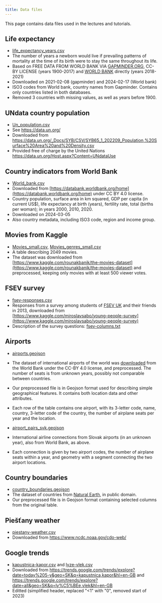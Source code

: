 ```yaml
---
title: Data files
---
```


This page contains data files used in the lectures and tutorials.

## Life expectancy

* [life_expectancy_years.csv](./life_expectancy_years.csv)
* The number of years a newborn would live if prevailing patterns of mortality at the time of its birth were to stay the same throughout its life.
* Based on FREE DATA FROM WORLD BANK VIA [GAPMINDER.ORG](https://www.gapminder.org/data/), CC-BY LICENSE (years 1900-2017) and [WORLD BANK](https://databank.worldbank.org/reports.aspx?source=2&series=SP.DYN.LE00.IN&country=#) directly (years 2018-2021)
* Downloaded on 2021-02-08 (gapminder) and 2024-02-17 (World bank)
* ISO3 codes from World bank, country names from Gapminder. Contains only countries listed in both databases.
* Removed 3 countries with missing values, as well as years before 1900.

## UNdata country population

* [Un_population.csv](./Un_population.csv)
* See https://data.un.org/
* Downloaded from 
https://data.un.org/_Docs/SYB/CSV/SYB65_1_202209_Population,%20Surface%20Area%20and%20Density.csv
* Provided free of charge by the United Nations https://data.un.org/Host.aspx?Content=UNdataUse


## Country indicators from World Bank

* [World_bank.csv](./World_bank.csv)
* Downloaded from [https://databank.worldbank.org/home](https://databank.worldbank.org/home) under CC BY 4.0 license.
* Country population, surface area in km squared, GDP per capita (in current US$), life expectancy at birth (years), fertility rate, total (births per woman); in years 2000, 2010, 2020.
* Downloaded on 2024-03-05
* Also country metadata, including ISO3 code, region and income group.

## Movies from Kaggle

* [Movies_small.csv](./Movies_small.csv), [Movies_genres_small.csv](./Movies_genres_small.csv)
* A table describing 2049 movies.
* The dataset was downloaded from [https://www.kaggle.com/rounakbanik/the-movies-dataset](https://www.kaggle.com/rounakbanik/the-movies-dataset) and preprocessed, keeping only movies with at least 500 viewer votes.

## FSEV survey

* [fsev-responses.csv](./fsev-responses.csv)
* Responses from a survey among students of [FSEV UK](https://fses.uniba.sk/en/) and their friends in 2013, downloaded from [https://www.kaggle.com/miroslavsabo/young-people-survey](https://www.kaggle.com/miroslavsabo/young-people-survey)
* Description of the survey questions: [fsev-columns.txt](./fsev-columns.txt)

## Airports

* [airports.geojson](./airports.geojson) 
* The dataset of international airports of the world was [downloaded](https://datacatalog.worldbank.org/search/dataset/0038117/Global-Airports) from the World Bank under the CC-BY 4.0 license, and preprocessed. The number of seats is from unknown years, possibly not comparable between countries.
* Our preprocessed file is in Geojson format used for describing simple geographical features. It contains both location data and other attributes. 
* Each row of the table contains one airport, with its 3-letter code, name, country, 3-letter code of the country, the number of airplane seats per year and the location.

* [airport_pairs_svk.geojson](./airport_pairs_svk.geojson)
* International airline connections from Slovak airports (in an unknown year), also from World Bank, as above.
* Each connection is given by two airport codes, the number of airplane seats within a year, and geometry with a segment connecting the two airport locations.

## Country boundaries

* [country_boundaries.geojson](./country_boundaries.geojson)
* The dataset of countries from [Natural Earth](./https://www.naturalearthdata.com/downloads/110m-cultural-vectors/110m-admin-0-countries/), in public domain.
* Our preprocessed file is in Geojson format containing selected columns from the original table.

## Piešťany weather

* [piestany-weather.csv](./piestany-weather.csv)
* Downloaded from https://www.ncdc.noaa.gov/cdo-web/

## Google trends

* [kapustnica-kapor.csv](./kapustnica-kapor.csv) and [lyze-vlek.csv](./lyze-vlek.csv)
* Downloaded from https://trends.google.com/trends/explore?date=today%205-y&geo=SK&q=kapustnica,kapor&hl=en-GB and https://trends.google.com/trends/explore?date=all&geo=SK&q=ly%C5%BEe,vlek&hl=en-GB
* Editted (simplified header, replaced "<1" with "0", removed start of 2023)

